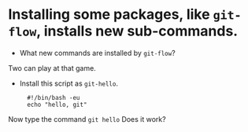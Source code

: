 Installing some packages, like `git-flow`, installs new sub-commands.
=========================================

- What new commands are installed by `git-flow`?

Two can play at that game.

- Install this script as `git-hello`.

        #!/bin/bash -eu
        echo "hello, git"

Now type the command `git hello`
Does it work?
